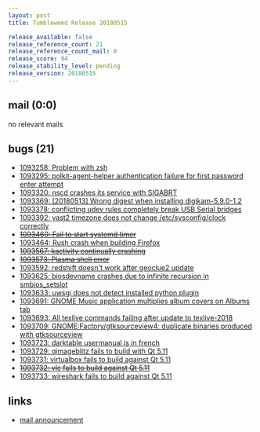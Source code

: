 ```yaml
---
layout: post
title: Tumbleweed Release 20180515

release_available: false
release_reference_count: 21
release_reference_count_mail: 0
release_score: 94
release_stability_level: pending
release_version: 20180515
---
```


## mail (0:0)

no relevant mails

## bugs (21)

<!--more-->

- [1093258: Problem with zsh](https://bugzilla.opensuse.org/show_bug.cgi?id=1093258)
- [1093295: polkit-agent-helper authentication failure for first password enter attempt](https://bugzilla.opensuse.org/show_bug.cgi?id=1093295)
- [1093320: nscd crashes its service with SIGABRT](https://bugzilla.opensuse.org/show_bug.cgi?id=1093320)
- [1093369: [20180513] Wrong digest when installing digikam-5.9.0-1.2](https://bugzilla.opensuse.org/show_bug.cgi?id=1093369)
- [1093378: conflicting udev rules completely break USB Serial bridges](https://bugzilla.opensuse.org/show_bug.cgi?id=1093378)
- [1093392: yast2 timezone does not change /etc/sysconfig/clock correctly](https://bugzilla.opensuse.org/show_bug.cgi?id=1093392)
- ~~[1093460: Fail to start systemd timer](https://bugzilla.opensuse.org/show_bug.cgi?id=1093460)~~
- [1093464: Rush crash when building Firefox](https://bugzilla.opensuse.org/show_bug.cgi?id=1093464)
- ~~[1093567: kactivity continually crashing](https://bugzilla.opensuse.org/show_bug.cgi?id=1093567)~~
- ~~[1093573: Plasma shell error](https://bugzilla.opensuse.org/show_bug.cgi?id=1093573)~~
- [1093592: redshift doesn't work after geoclue2 update](https://bugzilla.opensuse.org/show_bug.cgi?id=1093592)
- [1093625: biosdevname crashes due to infinite recursion in smbios_setslot](https://bugzilla.opensuse.org/show_bug.cgi?id=1093625)
- [1093633: uwsgi does not detect installed python plugin](https://bugzilla.opensuse.org/show_bug.cgi?id=1093633)
- [1093691: GNOME Music application multiplies album covers on Albums tab](https://bugzilla.opensuse.org/show_bug.cgi?id=1093691)
- [1093693: All texlive commands failing after update to texlive-2018](https://bugzilla.opensuse.org/show_bug.cgi?id=1093693)
- [1093709: GNOME:Factory/gtksourceview4: duplicate binaries produced with gtksourceview](https://bugzilla.opensuse.org/show_bug.cgi?id=1093709)
- [1093723: darktable usermanual is in french](https://bugzilla.opensuse.org/show_bug.cgi?id=1093723)
- [1093729: qimageblitz fails to build with Qt 5.11](https://bugzilla.opensuse.org/show_bug.cgi?id=1093729)
- [1093731: virtualbox fails to build against Qt 5.11](https://bugzilla.opensuse.org/show_bug.cgi?id=1093731)
- ~~[1093732: vlc fails to build against Qt 5.11](https://bugzilla.opensuse.org/show_bug.cgi?id=1093732)~~
- [1093733: wireshark fails to build against Qt 5.11](https://bugzilla.opensuse.org/show_bug.cgi?id=1093733)



## links

- [mail announcement](https://lists.opensuse.org/opensuse-factory/2018-05/msg00190.html)

